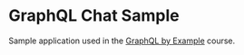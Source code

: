 # GraphQL Chat Sample

Sample application used in the [GraphQL by Example](https://bit.ly/graphql-by-example) course.
